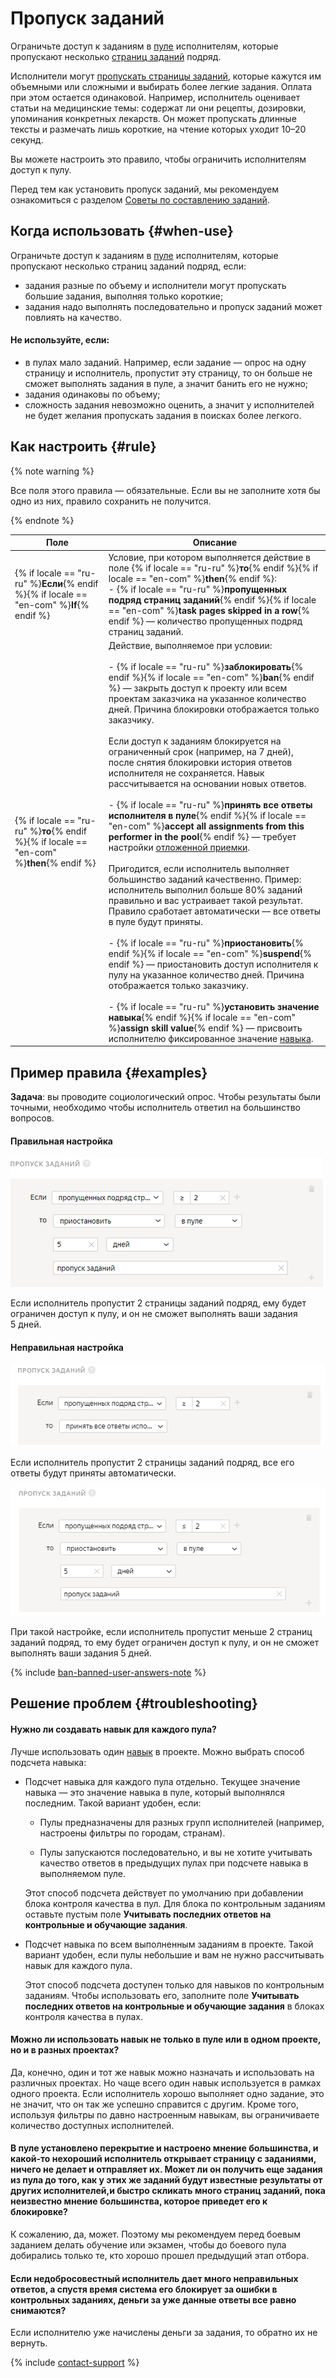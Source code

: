 # Пропуск заданий

Ограничьте доступ к заданиям в [пуле](../../glossary.md#pool-ru) исполнителям, которые пропускают несколько [страниц заданий](../../glossary.md#task-page-ru) подряд.

Исполнители могут [пропускать страницы заданий](pool_statistic-pool.md#skipped-tasks), которые кажутся им объемными или сложными и выбирать более легкие задания. Оплата при этом остается одинаковой. Например, исполнитель оценивает статьи на медицинские темы: содержат ли они рецепты, дозировки, упоминания конкретных лекарств. Он может пропускать длинные тексты и размечать лишь короткие, на чтение которых уходит 10–20 секунд.

Вы можете настроить это правило, чтобы ограничить исполнителям доступ к пулу.

Перед тем как установить пропуск заданий, мы рекомендуем ознакомиться с разделом [Советы по составлению заданий](faq.md).

## Когда использовать {#when-use}

Ограничьте доступ к заданиям в [пуле](../../glossary.md#pool-ru) исполнителям, которые пропускают несколько страниц заданий подряд, если:
- задания разные по объему и исполнители могут пропускать большие задания, выполняя только короткие;
- задания надо выполнять последовательно и пропуск заданий может повлиять на качество.

#### Не используйте, если:

- в пулах мало заданий. Например, если задание — опрос на одну страницу и исполнитель, пропустит эту страницу, то он больше не сможет выполнять задания в пуле, а значит банить его не нужно;
- задания одинаковы по объему;
- сложность задания невозможно оценить, а значит у исполнителей не будет желания пропускать задания в поисках более легкого.

## Как настроить {#rule}

{% note warning %}

Все поля этого правила — обязательные. Если вы не заполните хотя бы одно из них, правило сохранить не получится.

{% endnote %}

Поле | Описание
----- | -----
{% if locale == "ru-ru" %}**Если**{% endif %}{% if locale == "en-com" %}**If**{% endif %} | Условие, при котором выполняется действие в поле {% if locale == "ru-ru" %}**то**{% endif %}{% if locale == "en-com" %}**then**{% endif %}:<br/>- {% if locale == "ru-ru" %}**пропущенных подряд страниц заданий**{% endif %}{% if locale == "en-com" %}**task pages skipped in a row**{% endif %} — количество пропущенных подряд страниц заданий.
{% if locale == "ru-ru" %}**то**{% endif %}{% if locale == "en-com" %}**then**{% endif %} | Действие, выполняемое при условии:<br/><br/>- {% if locale == "ru-ru" %}**заблокировать**{% endif %}{% if locale == "en-com" %}**ban**{% endif %} — закрыть доступ к проекту или всем проектам заказчика на указанное количество дней. Причина блокировки отображается только заказчику.<br/>    <br/>    Если доступ к заданиям блокируется на ограниченный срок (например, на 7 дней), после снятия блокировки история ответов исполнителя не сохраняется. Навык рассчитывается на основании новых ответов.<br/>    <br/>- {% if locale == "ru-ru" %}**принять все ответы исполнителя в пуле**{% endif %}{% if locale == "en-com" %}**accept all assignments from this performer in the pool**{% endif %} — требует настройки [отложенной приемки](offline-accept.md).<br/>    <br/>    Пригодится, если исполнитель выполняет большинство заданий качественно. Пример: исполнитель выполнил больше 80% заданий правильно и вас устраивает такой результат. Правило сработает автоматически — все ответы в пуле будут приняты.<br/>    <br/>- {% if locale == "ru-ru" %}**приостановить**{% endif %}{% if locale == "en-com" %}**suspend**{% endif %} — приостановить доступ исполнителя к пулу на указанное количество дней. Причина отображается только заказчику.<br/>    <br/>- {% if locale == "ru-ru" %}**установить значение навыка**{% endif %}{% if locale == "en-com" %}**assign skill value**{% endif %} — присвоить исполнителю фиксированное значение [навыка](nav.md).


## Пример правила {#examples}

**Задача**: вы проводите социологический опрос. Чтобы результаты были точными, необходимо чтобы исполнитель ответил на большинство вопросов.

#### Правильная настройка

![](../_images/control-rules/skipped-assignments/qcr-skipped_assignments_example1.png)

Если исполнитель пропустит 2 страницы заданий подряд, ему будет ограничен доступ к пулу, и он не сможет выполнять ваши задания 5 дней.

#### Неправильная настройка

![](../_images/control-rules/skipped-assignments/qcr-skipped_assignments_example3.png)

Если исполнитель пропустит 2 страницы заданий подряд, все его ответы будут приняты автоматически.

![](../_images/control-rules/skipped-assignments/qcr-skipped_assignments_example4.png)

При такой настройке, если исполнитель пропустит меньше 2 страниц заданий подряд, то ему будет ограничен доступ к пулу, и он не сможет выполнять ваши задания 5 дней.

{% include [ban-banned-user-answers-note](../_includes/concepts/ban/id-ban/banned-user-answers-note.md) %}

## Решение проблем {#troubleshooting}

#### Нужно ли создавать навык для каждого пула?

Лучше использовать один [навык](../../glossary.md#skill-ru) в проекте. Можно выбрать способ подсчета навыка:

- Подсчет навыка для каждого пула отдельно. Текущее значение навыка — это значение навыка в пуле, который выполнялся последним. Такой вариант удобен, если:

    - Пулы предназначены для разных групп исполнителей (например, настроены фильтры по городам, странам).

    - Пулы запускаются последовательно, и вы не хотите учитывать качество ответов в предыдущих пулах при подсчете навыка в выполняемом пуле.

    Этот способ подсчета действует по умолчанию при добавлении блока контроля качества в пул. Для блока по контрольным заданиям оставьте пустым поле **Учитывать последних ответов на контрольные и обучающие задания**.

- Подсчет навыка по всем выполненным заданиям в проекте. Такой вариант удобен, если пулы небольшие и вам не нужно рассчитывать навык для каждого пула.

    Этот способ подсчета доступен только для навыков по контрольным заданиям. Чтобы использовать его, заполните поле **Учитывать последних ответов на контрольные и обучающие задания** в блоках контроля качества в пулах.


#### Можно ли использовать навык не только в пуле или в одном проекте, но и в разных проектах?

Да, конечно, один и тот же навык можно назначать и использовать на различных проектах. Но чаще всего один навык используется в рамках одного проекта. Если исполнитель хорошо выполняет одно задание, это не значит, что он так же успешно справится с другим. Кроме того, используя фильтры по давно настроенным навыкам, вы ограничиваете количество доступных исполнителей.

#### В пуле установлено перекрытие и настроено мнение большинства, и какой-то нехороший исполнитель открывает страницу с заданиями, ничего не делает и отправляет их. Может ли он получить еще задания из пула до того, как у этих же заданий будут известные результаты от других исполнителей,и быстро скликать много страниц заданий, пока неизвестно мнение большинства, которое приведет его к блокировке?

К сожалению, да, может. Поэтому мы рекомендуем перед боевым заданием делать обучение или экзамен, чтобы до боевого пула добирались только те, кто хорошо прошел предыдущий этап отбора.

#### Если недобросовестный исполнитель дает много неправильных ответов, а спустя время система его блокирует за ошибки в контрольных заданиях, деньги за уже данные ответы все равно снимаются?

Если исполнителю уже начислены деньги за задания, то обратно их не вернуть.

{% include [contact-support](../_includes/contact-support-help.md) %}